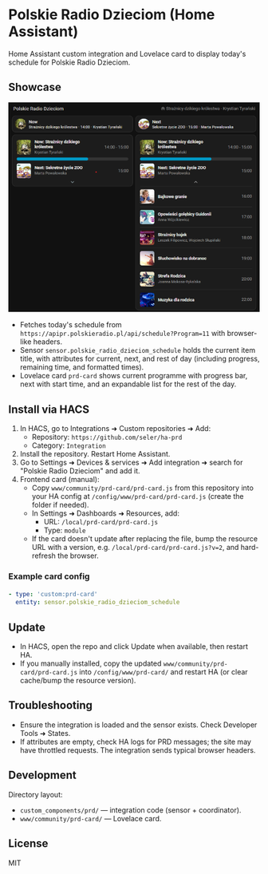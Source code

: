 # Polskie Radio Dzieciom (Home Assistant)

Home Assistant custom integration and Lovelace card to display today's schedule for Polskie Radio Dzieciom.

## Showcase

![Lovelace card showcase](www/community/prd-card/showcase.png "Lovelace card showcase")

- Fetches today's schedule from `https://apipr.polskieradio.pl/api/schedule?Program=11` with browser-like headers.
- Sensor `sensor.polskie_radio_dzieciom_schedule` holds the current item title, with attributes for current, next, and rest of day (including progress, remaining time, and formatted times).
- Lovelace card `prd-card` shows current programme with progress bar, next with start time, and an expandable list for the rest of the day.

## Install via HACS

1. In HACS, go to Integrations ➜ Custom repositories ➜ Add:
   - Repository: `https://github.com/seler/ha-prd`
   - Category: `Integration`
2. Install the repository. Restart Home Assistant.
3. Go to Settings ➜ Devices & services ➜ Add integration ➜ search for "Polskie Radio Dzieciom" and add it.
4. Frontend card (manual):
   - Copy `www/community/prd-card/prd-card.js` from this repository into your HA config at `/config/www/prd-card/prd-card.js` (create the folder if needed).
   - In Settings ➜ Dashboards ➜ Resources, add:
     - URL: `/local/prd-card/prd-card.js`
     - Type: `module`
   - If the card doesn't update after replacing the file, bump the resource URL with a version, e.g. `/local/prd-card/prd-card.js?v=2`, and hard-refresh the browser.

### Example card config

```yaml
- type: 'custom:prd-card'
  entity: sensor.polskie_radio_dzieciom_schedule
```

## Update

- In HACS, open the repo and click Update when available, then restart HA.
- If you manually installed, copy the updated `www/community/prd-card/prd-card.js` into `/config/www/prd-card/` and restart HA (or clear cache/bump the resource version).

## Troubleshooting

- Ensure the integration is loaded and the sensor exists. Check Developer Tools ➜ States.
- If attributes are empty, check HA logs for PRD messages; the site may have throttled requests. The integration sends typical browser headers.

## Development

Directory layout:

- `custom_components/prd/` — integration code (sensor + coordinator).
- `www/community/prd-card/` — Lovelace card.

## License

MIT
